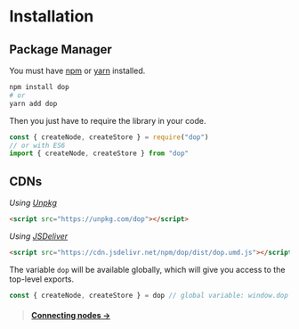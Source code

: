 # Installation

## Package Manager

You must have [npm](https://www.npmjs.com/) or [yarn](https://yarnpkg.com) installed.

```sh
npm install dop
# or
yarn add dop
```

Then you just have to require the library in your code.

```js
const { createNode, createStore } = require("dop")
// or with ES6
import { createNode, createStore } from "dop"
```

## CDNs

_Using [Unpkg](https://unpkg.com/dop/)_

```html
<script src="https://unpkg.com/dop"></script>
```

_Using [JSDeliver](https://www.jsdelivr.com/package/npm/dop)_

```html
<script src="https://cdn.jsdelivr.net/npm/dop/dist/dop.umd.js"></script>
```

The variable `dop` will be available globally, which will give you access to the top-level exports.

```js
const { createNode, createStore } = dop // global variable: window.dop
```

> #### [Connecting nodes →](/guide/javascript/connecting-nodes)
